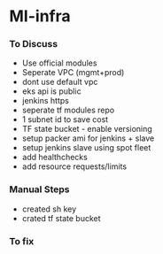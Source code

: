 # MI-infra


### To Discuss
* Use official modules
* Seperate VPC (mgmt+prod)
* dont use default vpc
* eks api is public
* jenkins https
* seperate tf modules repo
* 1 subnet id to save cost
* TF state bucket - enable versioning
* setup packer ami for jenkins + slave
* setup jenkins slave using spot fleet
* add healthchecks
* add resource requests/limits



### Manual Steps
* created sh key
* crated tf state bucket

### To fix
